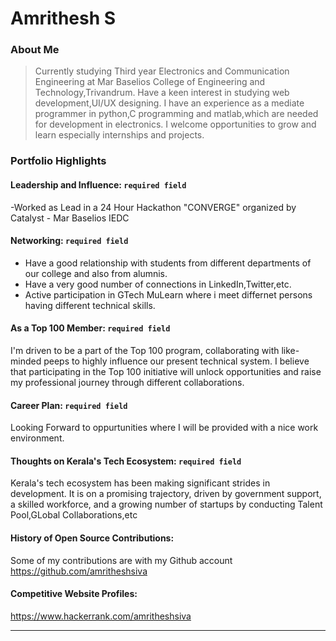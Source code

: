 # Amrithesh S

### About Me

> Currently studying Third year Electronics and Communication Engineering at Mar Baselios College of Engineering and Technology,Trivandrum.
Have a keen interest in studying web development,UI/UX designing.
I have an experience as a mediate programmer in python,C programming and matlab,which are needed for development in electronics.
I welcome opportunities to grow and learn especially internships and projects.


### Portfolio Highlights



#### Leadership and Influence: `required field`

-Worked as Lead in a 24 Hour Hackathon "CONVERGE" organized by Catalyst - Mar Baselios IEDC

#### Networking: `required field`

- Have a good relationship with students from different departments of our college and also from alumnis.
- Have a very good number of connections in LinkedIn,Twitter,etc.
- Active participation in GTech MuLearn where i meet differnet persons having different technical skills. 

#### As a Top 100 Member: `required field`

I'm driven to be a part of the Top 100 program, collaborating with like-minded peeps to highly influence our present technical system.
I  believe that participating in the Top 100 initiative will unlock opportunities and raise my professional journey through different collaborations.

#### Career Plan: `required field`

Looking Forward to oppurtunities where I will be provided with a nice work environment.

#### Thoughts on Kerala's Tech Ecosystem: `required field`

Kerala's tech ecosystem has been making significant strides in development.
It is on a promising trajectory, driven by government support, a skilled workforce, and a growing number of startups by conducting Talent Pool,GLobal Collaborations,etc
#### History of Open Source Contributions:
Some of my contributions are with my Github account
https://github.com/amritheshsiva


#### Competitive Website Profiles:
https://www.hackerrank.com/amritheshsiva


---
